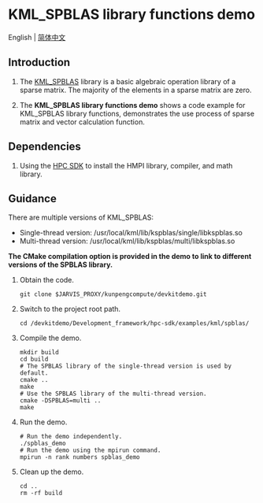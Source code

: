 # **KML_SPBLAS library functions demo**

English | [简体中文](README.md)

## Introduction

1. The [KML_SPBLAS](https://www.hikunpeng.com/document/detail/en/kunpengaccel/math-lib/devg-kml/kunpengaccel_kml_16_0067.html)
library is a basic algebraic operation library of a sparse matrix. The majority of the elements in a sparse matrix are
zero.

2. The **KML_SPBLAS library functions demo** shows a code example for KML_SPBLAS library functions, demonstrates the use process of sparse matrix and vector calculation function.

## Dependencies

1. Using the [HPC SDK](https://mirrors.huaweicloud.com/kunpeng/archive/Kunpeng_SDK/HPC/) to install the HMPI library, compiler, and math library.

## Guidance

There are multiple versions of KML_SPBLAS:
- Single-thread version: /usr/local/kml/lib/kspblas/single/libkspblas.so
- Multi-thread version: /usr/local/kml/lib/kspblas/multi/libkspblas.so

**The CMake compilation option is provided in the demo to link to different versions of the SPBLAS library.**
1. Obtain the code.

   ```shell
   git clone $JARVIS_PROXY/kunpengcompute/devkitdemo.git
   ```

2. Switch to the project root path.

   ```shell
   cd /devkitdemo/Development_framework/hpc-sdk/examples/kml/spblas/
   ```

3. Compile the demo.

   ```shell
   mkdir build
   cd build
   # The SPBLAS library of the single-thread version is used by default.
   cmake ..
   make
   # Use the SPBLAS library of the multi-thread version.
   cmake -DSPBLAS=multi ..
   make
   ```

4. Run the demo.

   ```shell
   # Run the demo independently.
   ./spblas_demo
   # Run the demo using the mpirun command.
   mpirun -n rank numbers spblas_demo
   ```

5. Clean up the demo.

   ```shell
   cd ..
   rm -rf build
   ```